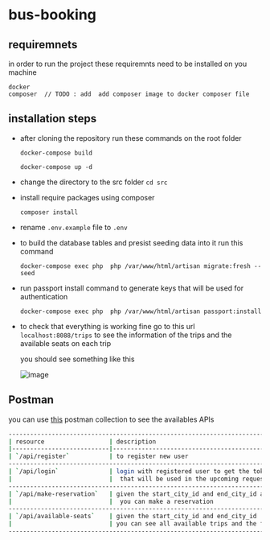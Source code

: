 # bus-booking

## requiremnets 
in order to run the project these requiremnts need to be installed on you machine 
```
docker
composer  // TODO : add  add composer image to docker composer file
```

## installation steps
- after cloning the repository run these commands on the root folder 

  ```
  docker-compose build
  ```
  ```
  docker-compose up -d
  ```

- change the directory to the src folder 
`cd src`
- install require packages using composer 
  ```
  composer install
  ```
- rename `.env.example` file to `.env` 
- to build the database tables and presist seeding data into it run this command 
  ```
  docker-compose exec php  php /var/www/html/artisan migrate:fresh --seed
  ```
- run passport install command to generate keys that will be used for authentication
  ```
  docker-compose exec php  php /var/www/html/artisan passport:install
  ```
- to check that everything is working fine go to this url `localhost:8088/trips` to see the information of the trips and the available seats on each trip

  you should see something like this 
  
  ![image](https://user-images.githubusercontent.com/28245801/174397750-7f5b0939-95cc-4144-a987-06e8665562f5.png)





## Postman 
  you can use [this](https://www.getpostman.com/collections/fc6aeab4a5302159c583) postman collection to see the availables APIs
  
  ```bash
---------------------------------------------------------------------------------------------
| resource                  | description                                                   |
|---------------------------|---------------------------------------------------------------|
| `/api/register`           | to register new user                                          |
--------------------------------------------------------------------------------------------|
| `/api/login`              | login with registered user to get the token                   |
|                           |  that will be used in the upcoming requests                   |
--------------------------------------------------------------------------------------------|
| `/api/make-reservation`   | given the start_city_id and end_city_id and seat_id           |
|                           |  you can make a reservation                                   |
--------------------------------------------------------------------------------------------|
| `/api/available-seats`    | given the start_city_id and end_city_id                       |
|                           | you can see all available trips and the free seats            |
---------------------------------------------------------------------------------------------
```
